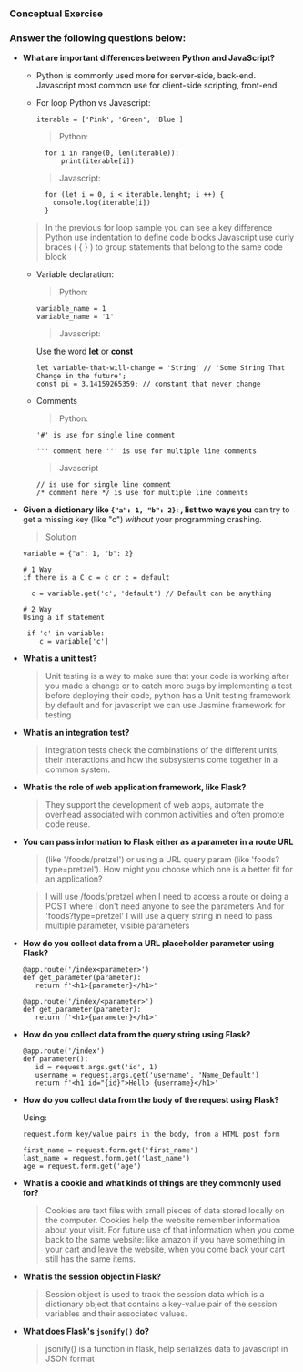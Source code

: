 ### Conceptual Exercise

### Answer the following questions below:

- **What are important differences between Python and JavaScript?**
  
  - Python is commonly used more for server-side, back-end.
  Javascript most common use for client-side scripting, front-end.

  - For loop Python vs Javascript:

	    iterable = ['Pink', 'Green', 'Blue']

    
   	> Python:

		  for i in range(0, len(iterable)):	
     	      print(iterable[i])
  
  	 > Javascript:

		  for (let i = 0, i < iterable.lenght; i ++) {
   			console.log(iterable[i])
  		  }

  > In the previous for loop sample you can see a key difference
  Python use indentation to define code blocks
  Javascript use curly braces ( { } ) to group statements that belong to the same code block

  - Variable declaration:

  	> Python:

		variable_name = 1
      	variable_name = '1'

  	> Javascript:
  		
	 Use the word **let** or **const**

  		let variable-that-will-change = 'String' // 'Some String That Change in the future';
  		const pi = 3.14159265359; // constant that never change

  - Comments
  
	> Python:
 
		'#' is use for single line comment

  		''' comment here ''' is use for multiple line comments

  	> Javascript

		// is use for single line comment
  		/* comment here */ is use for multiple line comments



- **Given a dictionary like ``{"a": 1, "b": 2}``: , list two ways you**
  can try to get a missing key (like "c") *without* your programming
  crashing.

	> Solution
	
  	  variable = {"a": 1, "b": 2}

      # 1 Way
      if there is a C c = c or c = default

        c = variable.get('c', 'default') // Default can be anything

      # 2 Way
	  Using a if statement 

  	   if 'c' in variable:
          c = variable['c']


- **What is a unit test?**

  > Unit testing is a way to make sure that your code is working after you made a change or to catch more bugs by implementing a test  before deploying their code,
  python has a Unit testing framework by default and for javascript we can use Jasmine framework for testing

- **What is an integration test?**

  > Integration tests check the combinations of the different units, their interactions and how the subsystems come together in a common system.

- **What is the role of web application framework, like Flask?**

  >They support the development of web apps, automate the overhead associated with common activities and often promote code reuse.

- **You can pass information to Flask either as a parameter in a route URL**
  > (like '/foods/pretzel') or using a URL query param (like
  'foods?type=pretzel'). How might you choose which one is a better fit
  for an application?

  > I will use /foods/pretzel when I need to access a route or doing a POST where I don't need anyone to see the parameters
  And for 'foods?type=pretzel' I will use a query string in need to pass multiple parameter, visible parameters

- **How do you collect data from a URL placeholder parameter using Flask?**

	  @app.route('/index<parameter>')
  	  def get_parameter(parameter):
         return f'<h1>{parameter}</h1>'

      @app.route('/index/<parameter>')
      def get_parameter(parameter):
         return f'<h1>{parameter}</h1>'

- **How do you collect data from the query string using Flask?**

      @app.route('/index')
      def parameter():
         id = request.args.get('id', 1)
         username = request.args.get('username', 'Name_Default')
         return f'<h1 id="{id}">Hello {username}</h1>'    

- **How do you collect data from the body of the request using Flask?**

  Using:

      request.form key/value pairs in the body, from a HTML post form

      first_name = request.form.get('first_name')
      last_name = request.form.get('last_name')
      age = request.form.get('age')

- **What is a cookie and what kinds of things are they commonly used for?**

  > Cookies are text files with small pieces of data stored locally on the computer.
  Cookies help the website remember information about your visit. For future use of that information 
  when you come back to the same website: like amazon if you have something in your cart and leave the
  website, when you come back your cart still has the same items.

- **What is the session object in Flask?**

  > Session object is used to track the session data which is a dictionary object that 
  contains a key-value pair of the session variables and their associated values. 

- **What does Flask's `jsonify()` do?**

  > jsonify() is a function in flask, help serializes data to javascript in JSON format